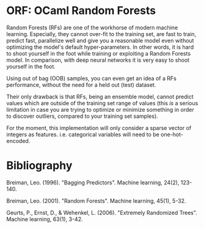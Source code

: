 # ORF: OCaml Random Forests

Random Forests (RFs) are one of the workhorse of modern machine learning.
Especially, they cannot over-fit to the training set, are
fast to train, predict fast, parallelize well and give you a reasonable model
even without optimizing the model's default hyper-parameters.
In other words, it is hard to shoot yourself in the foot while
training or exploiting a Random Forests model.
In comparison, with deep neural networks
it is very easy to shoot yourself in the foot.

Using out of bag (OOB) samples, you can even get an idea
of a RFs performance, without the need for a held out
(test) dataset.

Their only drawback is that RFs, being an ensemble model,
cannot predict values which are outside of the training set
range of values (this _is_ a serious limitation in case you
are trying to optimize or minimize something in order to discover
outliers, compared to your training set samples).

For the moment, this implementation will only consider a sparse vector of
integers as features. i.e. categorical variables will need to be
one-hot-encoded.

# Bibliography

Breiman, Leo. (1996). "Bagging Predictors". Machine learning, 24(2), 123-140.

Breiman, Leo. (2001). "Random Forests". Machine learning, 45(1), 5-32.

Geurts, P., Ernst, D., & Wehenkel, L. (2006). "Extremely Randomized Trees".
Machine learning, 63(1), 3-42.
